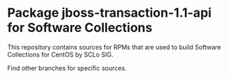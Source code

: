 # Package jboss-transaction-1.1-api for Software Collections

This repository contains sources for RPMs that are used
to build Software Collections for CentOS by SCLo SIG.

Find other branches for specific sources.
